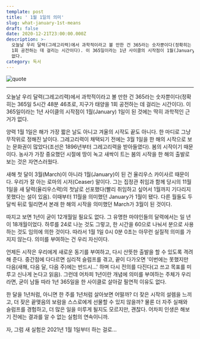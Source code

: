 ```yaml
---
template: post
title: ' 1월 1일의 의미'
slug: what-january-1st-means
draft: false
date: 2020-12-21T23:00:00.000Z
description: >-
  오늘날 우리 달력(그레고리력)에서 과학적이라고 볼 만한 건 365라는 숫자뿐이다(정확히는 365일 5시간 48분 46초로, 지구가 태양을
  1회 공전하는 데 걸리는 시간이다). 이 365일이라는 1년 사이클의 시작점이 1월(January) 1일이 된 것에는 딱히 과학적인 근거가
  없다.
category: 독서
---
```

![quote](https://t1.daumcdn.net/thumb/R1280x0.fjpg/?fname=http://t1.daumcdn.net/brunch/service/user/4exS/image/zO5sk_-k4L5ppLYXrmtqhN9uOZg.JPG)

---

오늘날 우리 달력(그레고리력)에서 과학적이라고 볼 만한 건 365라는 숫자뿐이다(정확히는 365일 5시간 48분 46초로, 지구가 태양을 1회 공전하는 데 걸리는 시간이다). 이 365일이라는 1년 사이클의 시작점이 1월(January) 1일이 된 것에는 딱히 과학적인 근거가 없다.

양력 1월 1일은 해가 가장 짧은 날도 아니고 겨울의 시작도 끝도 아니다. 한 마디로 그냥 무작위로 정해진 날이다. 그레고리력이 채택되기 전에는 3월 1일을 한 해의 시작으로 보는 문화권이 많았다(조선은 1896년부터 그레고리력을 받아들였다). 봄의 시작이기 때문이다. 농사가 가장 중요했던 시절에 땅이 녹고 새싹이 트는 봄의 시작을 한 해의 출발로 보는 것은 자연스러웠다.

새해 첫 달이 3월(March)이 아니라 1월(January)이 된 건 율리우스 카이사르 때문이다. 우리가 잘 아는 로마의 시저(Ceaser) 말이다. 그는 집정관 취임과 함께 당시의 11월 1일을 새 달력(율리우스력)의 첫날로 선포했다(빨리 취임하고 싶어서 1월까지 기다리지 못했다는 설이 있음). 이때부터 11월을 의미했던 January가 1월이 됐다. 다른 월들도 두 달씩 뒤로 밀리면서 본래 한 해의 시작을 의미했던 March가 3월이 된 것이다.

따지고 보면 1년이 굳이 12개월일 필요도 없다. 그 유명한 마야인들의 달력에서는 일 년이 18개월이었다. 하루를 24로 나눈 것도 그렇고, 한 시간을 60으로 나눠서 분으로 사용하는 것도 임의에 의한 것이다. 따라서 1월 1일 0시 0분 0초는 아무런 실질적 의미를 가지지 않는다. 의미를 부여하는 건 우리 자신이다.

언제든 시작은 우리에게 새로운 동기를 부여하고, 다시 산뜻한 출발을 할 수 있도록 격려해 준다. 중간점에 다다르면 심리적 슬럼프를 겪고, 끝이 다가오면 '이번에는 못했지만 다음(새해, 다음 달, 다음 주)에는 반드시...' 하며 다시 전의를 다진다(고 쓰고 목표를 미루고 신나게 논다고 읽음). 그런데 어차피 1년이란 개념에 의미를 부여하는 주체가 우리라면, 굳이 남들 따라 1년 365일을 한 사이클로 살아갈 필연적 이유도 없다.

한 달을 1년처럼, 아니면 한 주를 1년처럼 살아보면 어떨까? 더 잦은 시작의 설렘을 느끼고, 더 잦은 끝맺음의 보람을 스스로에게 선물할 수 있지 않을까? 물론 더 자주 실패와 슬럼프를 경험하고, 더 많은 일을 미루게 될지도 모르지만, 괜찮다. 어차피 인생은 해보기 전에는 결과를 알 수 없는 실험의 연속이니까.

자, 그럼 새 실험은 2021년 1월 1일부터 하는 걸로...
